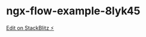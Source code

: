 # ngx-flow-example-8lyk45

[Edit on StackBlitz ⚡️](https://stackblitz.com/edit/ngx-flow-example-8lyk45)